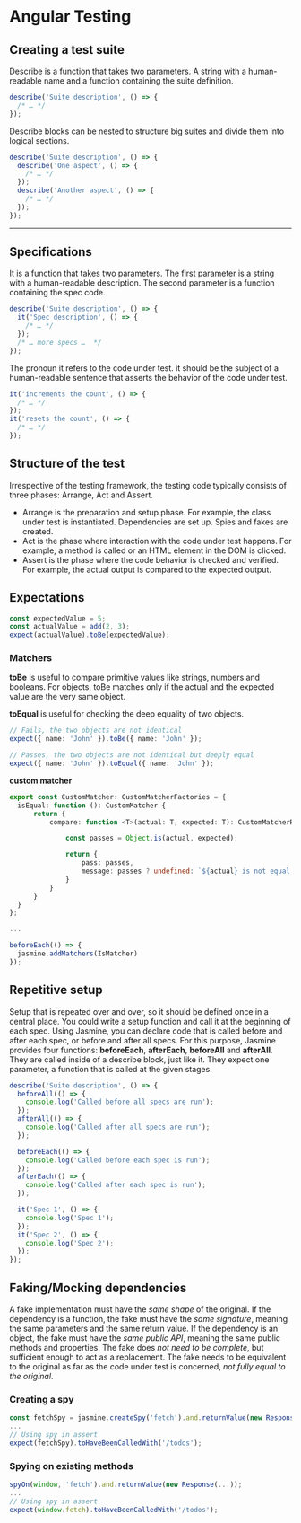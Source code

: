 # Angular Testing

## Creating a test suite

Describe is a function that takes two parameters. A string with a human-readable name and a function containing the suite definition.

```ts
describe('Suite description', () => {
  /* … */
});
```

Describe blocks can be nested to structure big suites and divide them into logical sections.

```ts
describe('Suite description', () => {
  describe('One aspect', () => {
    /* … */
  });
  describe('Another aspect', () => {
    /* … */
  });
});
```

---

## Specifications
It is a function that takes two parameters. The first parameter is a string with a human-readable description. The second parameter is a function containing the spec code.

```ts
describe('Suite description', () => {
  it('Spec description', () => {
    /* … */
  });
  /* … more specs …  */
});
```
The pronoun it refers to the code under test. it should be the subject of a human-readable sentence that asserts the behavior of the code under test.
```ts
it('increments the count', () => {
  /* … */
});
it('resets the count', () => {
  /* … */
});
```


## Structure of the test
Irrespective of the testing framework, the testing code typically consists of three phases: Arrange, Act and Assert.

- Arrange is the preparation and setup phase. For example, the class under test is instantiated. Dependencies are set up. Spies and fakes are created.
- Act is the phase where interaction with the code under test happens. For example, a method is called or an HTML element in the DOM is clicked.
- Assert is the phase where the code behavior is checked and verified. For example, the actual output is compared to the expected output.

## Expectations
```ts
const expectedValue = 5;
const actualValue = add(2, 3);
expect(actualValue).toBe(expectedValue);
```
### Matchers
**toBe** is useful to compare primitive values like strings, numbers and booleans. For objects, toBe matches only if the actual and the expected value are the very same object.

**toEqual** is useful for checking the deep equality of two objects.

```ts
// Fails, the two objects are not identical
expect({ name: 'John' }).toBe({ name: 'John' });

// Passes, the two objects are not identical but deeply equal
expect({ name: 'John' }).toEqual({ name: 'John' });
```

**custom matcher**
```ts
export const CustomMatcher: CustomMatcherFactories = {
  isEqual: function (): CustomMatcher {
      return {
          compare: function <T>(actual: T, expected: T): CustomMatcherResult {

              const passes = Object.is(actual, expected);

              return {
                  pass: passes,
                  message: passes ? undefined: `${actual} is not equal to ${expected}`,
              }
          }
      }
  }
};

...

beforeEach(() => {
  jasmine.addMatchers(IsMatcher)
});
```

## Repetitive setup
Setup that is repeated over and over, so it should be defined once in a central place. 
You could write a setup function and call it at the beginning of each spec. 
Using Jasmine, you can declare code that is called before and after each spec, or before and after all specs.
For this purpose, Jasmine provides four functions: **beforeEach**, **afterEach**, **beforeAll** and **afterAll**. 
They are called inside of a describe block, just like it. They expect one parameter, a function that is called at the given stages.

```ts 
describe('Suite description', () => {
  beforeAll(() => {
    console.log('Called before all specs are run');
  });
  afterAll(() => {
    console.log('Called after all specs are run');
  });

  beforeEach(() => {
    console.log('Called before each spec is run');
  });
  afterEach(() => {
    console.log('Called after each spec is run');
  });

  it('Spec 1', () => {
    console.log('Spec 1');
  });
  it('Spec 2', () => {
    console.log('Spec 2');
  });
});
```


## Faking/Mocking dependencies
A fake implementation must have the *same shape* of the original. If the dependency is a function, the fake
must have the *same signature*, meaning the same parameters and the same return value. If the dependency is an 
object, the fake must have the *same public API*, meaning the same public methods and properties.
The fake does *not need to be complete*, but sufficient enough to act as a replacement. 
The fake needs to be equivalent to the original as far as the code under test is concerned, *not fully equal to the original*.

### Creating a spy
```ts
const fetchSpy = jasmine.createSpy('fetch').and.returnValue(new Response(...));
...
// Using spy in assert
expect(fetchSpy).toHaveBeenCalledWith('/todos');
```

### Spying on existing methods
```ts
spyOn(window, 'fetch').and.returnValue(new Response(...));
...
// Using spy in assert
expect(window.fetch).toHaveBeenCalledWith('/todos');
```

